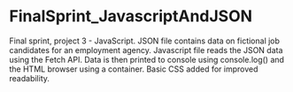 # FinalSprint_JavascriptAndJSON
Final sprint, project 3 - JavaScript. JSON file contains data on fictional job candidates for an employment agency. Javascript file reads the JSON data using the Fetch API.  Data is then printed to console using console.log() and the HTML browser using a container. Basic CSS added for improved readability. 
